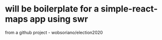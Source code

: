 # will be boilerplate for a simple-react-maps app using swr

from a github project - wobsoriano/election2020

